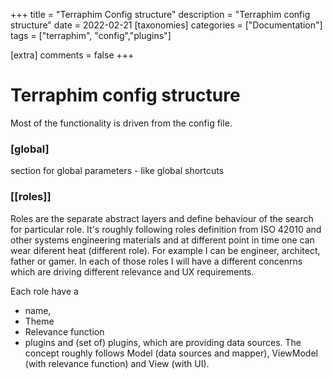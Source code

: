 +++
title = "Terraphim Config structure"
description = "Terraphim config structure"
date = 2022-02-21
[taxonomies]
categories = ["Documentation"]
tags = ["terraphim", "config","plugins"]

[extra]
comments = false
+++

# Terraphim config structure

Most of the functionality is driven from the config file.

### [global]

section for global parameters - like global shortcuts

### [[roles]]
Roles are the separate abstract layers and define behaviour of the search for particular role. It's roughly following roles definition from ISO 42010 and other systems engineering materials and at different point in time one can wear diferent heat (different role). For example I can be engineer, architect, father or gamer. In each of those roles I will have a different concenrns which are driving different relevance and UX requirements. 

Each role have a 
* name, 
* Theme
* Relevance function 
* plugins 
and (set of) plugins, which are providing data sources. 
The concept roughly follows Model (data sources and mapper), ViewModel (with relevance function) and View (with UI).

